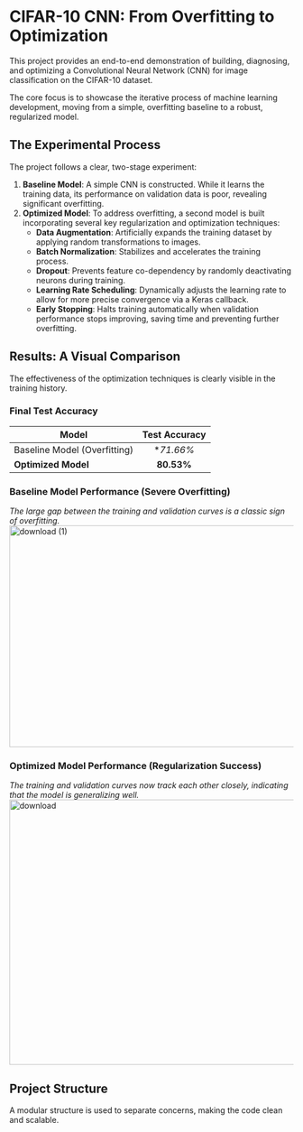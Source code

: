 # CIFAR-10 CNN: From Overfitting to Optimization

This project provides an end-to-end demonstration of building, diagnosing, and optimizing a Convolutional Neural Network (CNN) for image classification on the CIFAR-10 dataset.

The core focus is to showcase the iterative process of machine learning development, moving from a simple, overfitting baseline to a robust, regularized model.

## The Experimental Process

The project follows a clear, two-stage experiment:
1.  **Baseline Model**: A simple CNN is constructed. While it learns the training data, its performance on validation data is poor, revealing significant overfitting.
2.  **Optimized Model**: To address overfitting, a second model is built incorporating several key regularization and optimization techniques:
    - **Data Augmentation**: Artificially expands the training dataset by applying random transformations to images.
    - **Batch Normalization**: Stabilizes and accelerates the training process.
    - **Dropout**: Prevents feature co-dependency by randomly deactivating neurons during training.
    - **Learning Rate Scheduling**: Dynamically adjusts the learning rate to allow for more precise convergence via a Keras callback.
    - **Early Stopping**: Halts training automatically when validation performance stops improving, saving time and preventing further overfitting.

## Results: A Visual Comparison

The effectiveness of the optimization techniques is clearly visible in the training history.

### Final Test Accuracy
| Model                       | Test Accuracy |
| --------------------------- | :-----------: |
| Baseline Model (Overfitting)| **71.66%*        |
| **Optimized Model**         | **80.53%**   |

### Baseline Model Performance (Severe Overfitting)
*The large gap between the training and validation curves is a classic sign of overfitting.*
<img width="1001" height="393" alt="download (1)" src="https://github.com/user-attachments/assets/72e04180-3b8b-4c17-a43e-f06525a02702" />


### Optimized Model Performance (Regularization Success)
*The training and validation curves now track each other closely, indicating that the model is generalizing well.*
<img width="1001" height="470" alt="download" src="https://github.com/user-attachments/assets/2c7aaea4-5dda-40b7-bb47-3bd819ffc07c" />


## Project Structure

A modular structure is used to separate concerns, making the code clean and scalable.

